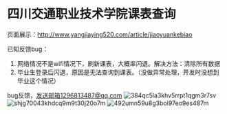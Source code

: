 # 四川交通职业技术学院课表查询

页面展示：http://www.yangjiaying520.com/article/jiaoyuankebiao

已知反馈bug：

1. 网络情况不是wifi情况下，刷新课表，大概率闪退。解决方法：清除所有数据
2. 毕业生登录后闪退，原因是无法查询到课表。（没做异常处理，开发时没想到毕业这个情况）


bug反馈，发送邮箱1296813487@qq.com
![384qc5la3khv5rrpt1qgm3r7sv](https://user-images.githubusercontent.com/38930413/111242923-1a750080-863b-11eb-81c2-5fcb7341febd.jpg)
![shjg70043khdcq9m9t30j20o7m](https://user-images.githubusercontent.com/38930413/111242928-1d6ff100-863b-11eb-8639-2ebe2b5e2bd2.jpg)
![492umn59u8g3boi97eo9es487m](https://user-images.githubusercontent.com/38930413/111242934-1ea11e00-863b-11eb-820b-b52057f0a1ea.jpg)
